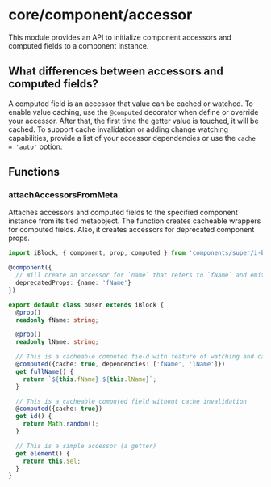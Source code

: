 # core/component/accessor

This module provides an API to initialize component accessors and computed fields to a component instance.

## What differences between accessors and computed fields?

A computed field is an accessor that value can be cached or watched.
To enable value caching, use the `@computed` decorator when define or override your accessor.
After that, the first time the getter value is touched, it will be cached. To support cache invalidation or
adding change watching capabilities, provide a list of your accessor dependencies or use the `cache = 'auto'` option.

## Functions

### attachAccessorsFromMeta

Attaches accessors and computed fields to the specified component instance from its tied metaobject.
The function creates cacheable wrappers for computed fields. Also, it creates accessors for deprecated component props.

```typescript
import iBlock, { component, prop, computed } from 'components/super/i-block/i-block';

@component({
  // Will create an accessor for `name` that refers to `fName` and emits a warning
  deprecatedProps: {name: 'fName'}
})

export default class bUser extends iBlock {
  @prop()
  readonly fName: string;

  @prop()
  readonly lName: string;

  // This is a cacheable computed field with feature of watching and cache invalidation
  @computed({cache: true, dependencies: ['fName', 'lName']})
  get fullName() {
    return `${this.fName} ${this.lName}`;
  }

  // This is a cacheable computed field without cache invalidation
  @computed({cache: true})
  get id() {
    return Math.random();
  }

  // This is a simple accessor (a getter)
  get element() {
    return this.$el;
  }
}
```
